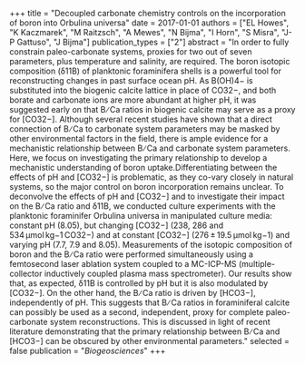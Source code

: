 +++
title = "Decoupled carbonate chemistry controls on the incorporation of boron into Orbulina universa"
date = 2017-01-01
authors = ["EL Howes", "K Kaczmarek", "M Raitzsch", "A Mewes", "N Bijma", "I Horn", "S Misra", "J-P Gattuso", "J Bijma"]
publication_types = ["2"]
abstract = "In order to fully constrain paleo-carbonate systems, proxies for two out of seven parameters, plus temperature and salinity, are required. The boron isotopic composition (δ11B) of planktonic foraminifera shells is a powerful tool for reconstructing changes in past surface ocean pH. As B(OH)4− is substituted into the biogenic calcite lattice in place of CO32−, and both borate and carbonate ions are more abundant at higher pH, it was suggested early on that B ∕ Ca ratios in biogenic calcite may serve as a proxy for [CO32−]. Although several recent studies have shown that a direct connection of B ∕ Ca to carbonate system parameters may be masked by other environmental factors in the field, there is ample evidence for a mechanistic relationship between B ∕ Ca and carbonate system parameters. Here, we focus on investigating the primary relationship to develop a mechanistic understanding of boron uptake.Differentiating between the effects of pH and [CO32−] is problematic, as they co-vary closely in natural systems, so the major control on boron incorporation remains unclear. To deconvolve the effects of pH and [CO32−] and to investigate their impact on the B ∕ Ca ratio and δ11B, we conducted culture experiments with the planktonic foraminifer Orbulina universa in manipulated culture media: constant pH (8.05), but changing [CO32−] (238, 286 and 534 µmol kg−1 CO32−) and at constant [CO32−] (276 ± 19.5 µmol kg−1) and varying pH (7.7, 7.9 and 8.05). Measurements of the isotopic composition of boron and the B ∕ Ca ratio were performed simultaneously using a femtosecond laser ablation system coupled to a MC-ICP-MS (multiple-collector inductively coupled plasma mass spectrometer). Our results show that, as expected, δ11B is controlled by pH but it is also modulated by [CO32−]. On the other hand, the B ∕ Ca ratio is driven by [HCO3−], independently of pH. This suggests that B ∕ Ca ratios in foraminiferal calcite can possibly be used as a second, independent, proxy for complete paleo-carbonate system reconstructions. This is discussed in light of recent literature demonstrating that the primary relationship between B ∕ Ca and [HCO3−] can be obscured by other environmental parameters."
selected = false
publication = "*Biogeosciences*"
+++

